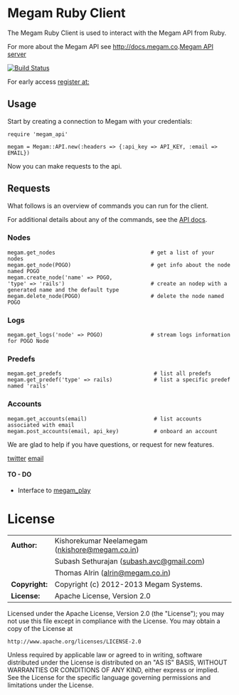 Megam Ruby Client
==================

The Megam Ruby Client is used to interact with the Megam API from Ruby.

For more about the Megam API see <http://docs.megam.co>.[Megam API server](https://github.com/indykish/megam_play.git)

[![Build Status](https://travis-ci.org/indykish/megam_api.png)](https://travis-ci.org/indykish/megam_api)

For early access [register at:](https://www.megam.co)

Usage
-----

Start by creating a connection to Megam with your credentials:

    require 'megam_api'

    megam = Megam::API.new(:headers => {:api_key => API_KEY, :email => EMAIL})

Now you can make requests to the api.

Requests
--------

What follows is an overview of commands you can run for the client.

For additional details about any of the commands, see the [API docs](http://docs.megam.co).

### Nodes

    megam.get_nodes                              # get a list of your nodes
    megam.get_node(POGO)                         # get info about the node named POGO
    megam.create_node('name' => POGO, 
    'type' => 'rails')  				         # create an nodep with a generated name and the default type
    megam.delete_node(POGO)                      # delete the node named POGO


### Logs

    megam.get_logs('node' => POGO)               # stream logs information for POGO Node

### Predefs

    megam.get_predefs                             # list all predefs 
    megam.get_predef('type' => rails)             # list a specific predef named 'rails'

### Accounts

    megam.get_accounts(email)                     # list accounts associated with email
    megam.post_accounts(email, api_key)           # onboard an account


We are glad to help if you have questions, or request for new features.

[twitter](http://twitter.com/indykish) [email](<alrin@megam.co.in>)

#### TO - DO

* Interface to [megam_play](https://github.com/indykish/megam_play) 
	
# License

|                      |                                          |
|:---------------------|:-----------------------------------------|
| **Author:**          | Kishorekumar Neelamegam (<nkishore@megam.co.in>)
|                      | Subash Sethurajan (<subash.avc@gmail.com>)
|                      | Thomas Alrin (<alrin@megam.co.in>)
| **Copyright:**       | Copyright (c) 2012-2013 Megam Systems.
| **License:**         | Apache License, Version 2.0

Licensed under the Apache License, Version 2.0 (the "License");
you may not use this file except in compliance with the License.
You may obtain a copy of the License at

    http://www.apache.org/licenses/LICENSE-2.0

Unless required by applicable law or agreed to in writing, software
distributed under the License is distributed on an "AS IS" BASIS,
WITHOUT WARRANTIES OR CONDITIONS OF ANY KIND, either express or implied.
See the License for the specific language governing permissions and
limitations under the License.

